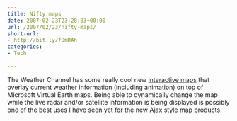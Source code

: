 ```yaml
---
title: Nifty maps
date: 2007-02-23T23:28:03+00:00
url: /2007/02/23/nifty-maps/
short-url:
- http://bit.ly/fOmRAh
categories:
- Tech

---
```

<div class='microid-mailto+http:sha1:34427535cf147c94d223a269bc440a0a2726bb47'>

The Weather Channel has some really cool new <a href="http://www.weather.com/weather/map/interactive/">interactive maps</a> that overlay current weather information (including animation) on top of Microsoft Virtual Earth maps. Being able to dynamically change the map while the live radar and/or satellite information is being displayed is possibly one of the best uses I have seen yet for the new Ajax style map products.

